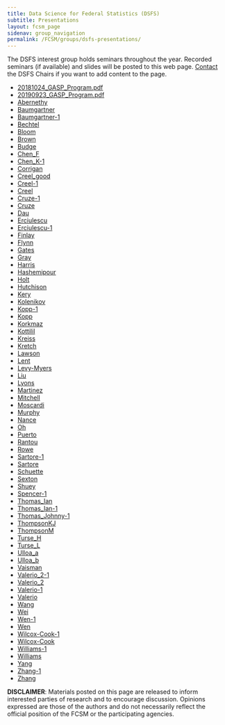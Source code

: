 ```yaml
---
title: Data Science for Federal Statistics (DSFS)
subtitle: Presentations
layout: fcsm_page
sidenav: group_navigation
permalink: /FCSM/groups/dsfs-presentations/
---
```


<p>The DSFS interest group holds seminars throughout the year. Recorded seminars (if available) and slides will be posted to this web page. <a href="{{site.baseurl}}/groups/dsfs/">Contact</a> the DSFS Chairs if you want to add content to the page.</p>

<ul>
 <li><a href="{{site.baseurl}}/assets/fcsm/files/docs/gasp/20181024_GASP_Program.pdf" target="_blank">20181024_GASP_Program.pdf</a></li>
 <li><a href="{{site.baseurl}}/assets/fcsm/files/docs/gasp/20190923_GASP_Program.pdf" target="_blank">20190923_GASP_Program.pdf</a></li>
 <li><a href="{{site.baseurl}}/assets/fcsm/files/docs/gasp/Abernethy.pdf" target="_blank">Abernethy</a></li>
 <li><a href="{{site.baseurl}}/assets/fcsm/files/docs/gasp/Baumgartner.pdf" target="_blank">Baumgartner</a></li>
 <li><a href="{{site.baseurl}}/assets/fcsm/files/docs/gasp/Baumgartner-1.pdf" target="_blank">Baumgartner-1</a></li>
 <li><a href="{{site.baseurl}}/assets/fcsm/files/docs/gasp/Bechtel.pdf" target="_blank">Bechtel</a></li>
 <li><a href="{{site.baseurl}}/assets/fcsm/files/docs/gasp/Bloom.pdf" target="_blank">Bloom</a></li>
 <li><a href="{{site.baseurl}}/assets/fcsm/files/docs/gasp/Brown.pdf" target="_blank">Brown</a></li>
 <li><a href="{{site.baseurl}}/assets/fcsm/files/docs/gasp/Budge.pdf" target="_blank">Budge</a></li>
 <li><a href="{{site.baseurl}}/assets/fcsm/files/docs/gasp/Chen_F.pdf" target="_blank">Chen_F</a></li>
 <li><a href="{{site.baseurl}}/assets/fcsm/files/docs/gasp/Chen_K-1.pdf" target="_blank">Chen_K-1</a></li>
 <li><a href="{{site.baseurl}}/assets/fcsm/files/docs/gasp/Corrigan.pdf" target="_blank">Corrigan</a></li>
 <li><a href="{{site.baseurl}}/assets/fcsm/files/docs/gasp/Creel_good.pdf" target="_blank">Creel_good</a></li>
 <li><a href="{{site.baseurl}}/assets/fcsm/files/docs/gasp/Creel-1.pdf" target="_blank">Creel-1</a></li>
 <li><a href="{{site.baseurl}}/assets/fcsm/files/docs/gasp/Creel.pdf" target="_blank">Creel</a></li>
 <li><a href="{{site.baseurl}}/assets/fcsm/files/docs/gasp/Cruze-1.pdf" target="_blank">Cruze-1</a></li>
 <li><a href="{{site.baseurl}}/assets/fcsm/files/docs/gasp/Cruze.pdf" target="_blank">Cruze</a></li>
 <li><a href="{{site.baseurl}}/assets/fcsm/files/docs/gasp/Dau.pdf" target="_blank">Dau</a></li>
 <li><a href="{{site.baseurl}}/assets/fcsm/files/docs/gasp/Erciulescu.pdf" target="_blank">Erciulescu</a></li>
 <li><a href="{{site.baseurl}}/assets/fcsm/files/docs/gasp/Erciulescu-1.pdf" target="_blank">Erciulescu-1</a></li>
 <li><a href="{{site.baseurl}}/assets/fcsm/files/docs/gasp/Finlay.pdf" target="_blank">Finlay</a></li>
 <li><a href="{{site.baseurl}}/assets/fcsm/files/docs/gasp/Flynn.pdf" target="_blank">Flynn</a></li>
 <li><a href="{{site.baseurl}}/assets/fcsm/files/docs/gasp/Gates.pdf" target="_blank">Gates</a></li>
 <li><a href="{{site.baseurl}}/assets/fcsm/files/docs/gasp/Gray.pdf" target="_blank"> Gray</a></li>
 <li><a href="{{site.baseurl}}/assets/fcsm/files/docs/gasp/Harris.pdf" target="_blank">Harris</a></li>
 <li><a href="{{site.baseurl}}/assets/fcsm/files/docs/gasp/Hashemipour.pdf" target="_blank">Hashemipour</a></li>
 <li><a href="{{site.baseurl}}/assets/fcsm/files/docs/gasp/Holt.pdf" target="_blank">Holt</a></li>
 <li><a href="{{site.baseurl}}/assets/fcsm/files/docs/gasp/Hutchison.pdf" target="_blank">Hutchison</a></li>
 <li><a href="{{site.baseurl}}/assets/fcsm/files/docs/gasp/Kery.pdf" target="_blank">Kery</a></li>
 <li><a href="{{site.baseurl}}/assets/fcsm/files/docs/gasp/Kolenikov.pdf" target="_blank">Kolenikov</a></li>
 <li><a href="{{site.baseurl}}/assets/fcsm/files/docs/gasp/Kopp-1.pdf" target="_blank">Kopp-1</a></li>
 <li><a href="{{site.baseurl}}/assets/fcsm/files/docs/gasp/Kopp.pdf" target="_blank">Kopp</a></li>
 <li><a href="{{site.baseurl}}/assets/fcsm/files/docs/gasp/Korkmaz.pdf" target="_blank">Korkmaz</a></li>
 <li><a href="{{site.baseurl}}/assets/fcsm/files/docs/gasp/Kottilil.pdf" target="_blank">Kottilil</a></li>
 <li><a href="{{site.baseurl}}/assets/fcsm/files/docs/gasp/Kreiss.pdf" target="_blank">Kreiss</a></li>
 <li><a href="{{site.baseurl}}/assets/fcsm/files/docs/gasp/Kretch.pdf" target="_blank">Kretch</a></li>
 <li><a href="{{site.baseurl}}/assets/fcsm/files/docs/gasp/Lawson.pdf" target="_blank">Lawson</a></li>
 <li><a href="{{site.baseurl}}/assets/fcsm/files/docs/gasp/Lent.pdf" target="_blank">Lent</a></li>
 <li><a href="{{site.baseurl}}/assets/fcsm/files/docs/gasp/Levy-Myers.pdf" target="_blank">Levy-Myers</a></li>
 <li><a href="{{site.baseurl}}/assets/fcsm/files/docs/gasp/Liu.pdf" target="_blank">Liu</a></li>
 <li><a href="{{site.baseurl}}/assets/fcsm/files/docs/gasp/Lyons.pdf" target="_blank">Lyons</a></li>
 <li><a href="{{site.baseurl}}/assets/fcsm/files/docs/gasp/Martinez.pdf" target="_blank">Martinez</a></li>
 <li><a href="{{site.baseurl}}/assets/fcsm/files/docs/gasp/Mitchell.pdf" target="_blank">Mitchell</a></li>
 <li><a href="{{site.baseurl}}/assets/fcsm/files/docs/gasp/Moscardi.pdf" target="_blank">Moscardi</a></li>
 <li><a href="{{site.baseurl}}/assets/fcsm/files/docs/gasp/Murphy.pdf" target="_blank">Murphy</a></li>
 <li><a href="{{site.baseurl}}/assets/fcsm/files/docs/gasp/Nance.pdf" target="_blank">Nance</a></li>
 <li><a href="{{site.baseurl}}/assets/fcsm/files/docs/gasp/Oh.pdf" target="_blank">Oh</a></li>
 <li><a href="{{site.baseurl}}/assets/fcsm/files/docs/gasp/Puerto.pdf" target="_blank">Puerto</a></li>
 <li><a href="{{site.baseurl}}/assets/fcsm/files/docs/gasp/Rantou.pdf" target="_blank">Rantou</a></li>
 <li><a href="{{site.baseurl}}/assets/fcsm/files/docs/gasp/Rowe.pdf" target="_blank">Rowe</a></li>
 <li><a href="{{site.baseurl}}/assets/fcsm/files/docs/gasp/Sartore-1.pdf" target="_blank">Sartore-1</a></li>
 <li><a href="{{site.baseurl}}/assets/fcsm/files/docs/gasp/Sartore.pdf" target="_blank">Sartore</a></li>
 <li><a href="{{site.baseurl}}/assets/fcsm/files/docs/gasp/Schuette.pdf" target="_blank">Schuette</a></li>
 <li><a href="{{site.baseurl}}/assets/fcsm/files/docs/gasp/Sexton.pdf" target="_blank">Sexton</a></li>
 <li><a href="{{site.baseurl}}/assets/fcsm/files/docs/gasp/Shuey.pdf" target="_blank">Shuey</a></li>
 <li><a href="{{site.baseurl}}/assets/fcsm/files/docs/gasp/Spencer-1.pdf" target="_blank">Spencer-1</a></li>
 <li><a href="{{site.baseurl}}/assets/fcsm/files/docs/gasp/Spencer-1.pdf" target="_blank">Thomas_Ian</a></li>
 <li><a href="{{site.baseurl}}/assets/fcsm/files/docs/gasp/Thomas_Ian-1.pdf" target="_blank">Thomas_Ian-1</a></li>
 <li><a href="{{site.baseurl}}/assets/fcsm/files/docs/gasp/Thomas_Johnny-1.pdf" target="_blank">Thomas_Johnny-1</a></li>
 <li><a href="{{site.baseurl}}/assets/fcsm/files/docs/gasp/ThompsonKJ.pdf" target="_blank">ThompsonKJ</a></li>
 <li><a href="{{site.baseurl}}/assets/fcsm/files/docs/gasp/ThompsonM.pdf" target="_blank">ThompsonM</a></li>
 <li><a href="{{site.baseurl}}/assets/fcsm/files/docs/gasp/Turse_H.pdf" target="_blank">Turse_H</a></li>
 <li><a href="{{site.baseurl}}/assets/fcsm/files/docs/gasp/Turse_L.pdf" target="_blank">Turse_L</a></li>
 <li><a href="{{site.baseurl}}/assets/fcsm/files/docs/gasp/Ulloa_a.pdf" target="_blank">Ulloa_a</a></li>
 <li><a href="{{site.baseurl}}/assets/fcsm/files/docs/gasp/Ulloa_b.pdf" target="_blank">Ulloa_b</a></li>
 <li><a href="{{site.baseurl}}/assets/fcsm/files/docs/gasp/Vaisman.pdf" target="_blank">Vaisman</a></li>
 <li><a href="{{site.baseurl}}/assets/fcsm/files/docs/gasp/Valerio_2-1.pdf" target="_blank">Valerio_2-1</a></li>
 <li><a href="{{site.baseurl}}/assets/fcsm/files/docs/gasp/Valerio_2.pdf" target="_blank">Valerio_2</a></li>
 <li><a href="{{site.baseurl}}/assets/fcsm/files/docs/gasp/Valerio-1.pdf" target="_blank">Valerio-1</a></li>
 <li><a href="{{site.baseurl}}/assets/fcsm/files/docs/gasp/Valerio.pdf" target="_blank">Valerio</a></li>
 <li><a href="{{site.baseurl}}/assets/fcsm/files/docs/gasp/Wang.pdf" target="_blank">Wang</a></li>
 <li><a href="{{site.baseurl}}/assets/fcsm/files/docs/gasp/Wei.pdf" target="_blank">Wei</a></li>
 <li><a href="{{site.baseurl}}/assets/fcsm/files/docs/gasp/Wen-1.pdf" target="_blank">Wen-1</a></li>
 <li><a href="{{site.baseurl}}/assets/fcsm/files/docs/gasp/Wen.pdf" target="_blank">Wen</a></li>
 <li><a href="{{site.baseurl}}/assets/fcsm/files/docs/gasp/Wilcox-Cook-1.pdf" target="_blank">Wilcox-Cook-1</a></li>
 <li><a href="{{site.baseurl}}/assets/fcsm/files/docs/gasp/Wilcox-Cook.pdf" target="_blank">Wilcox-Cook</a></li>
 <li><a href="{{site.baseurl}}/assets/fcsm/files/docs/gasp/Williams-1.pdf" target="_blank">Williams-1</a></li>
 <li><a href="{{site.baseurl}}/assets/fcsm/files/docs/gasp/Williams.pdf" target="_blank">Williams</a></li>
 <li><a href="{{site.baseurl}}/assets/fcsm/files/docs/gasp/Yang.pdf" target="_blank">Yang</a></li>
 <li><a href="{{site.baseurl}}/assets/fcsm/files/docs/gasp/Zhang-1.pdf" target="_blank">Zhang-1</a></li>
 <li><a href="{{site.baseurl}}/assets/fcsm/files/docs/gasp/Zhang.pdf" target="_blank">Zhang</a></li>
</ul>

<p><b>DISCLAIMER</b>: Materials posted on this page are released to inform interested parties of research and to encourage discussion. Opinions expressed are those of the authors and do not necessarily reflect the official position of the FCSM or the participating agencies.</p>
